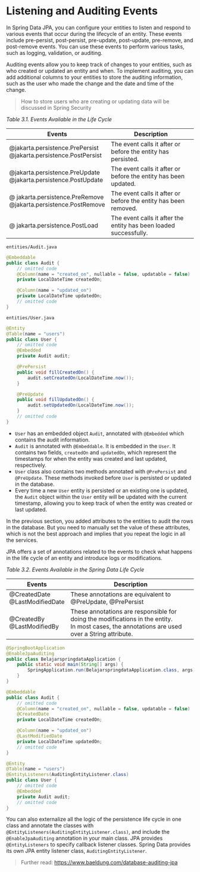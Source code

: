 # Listening and Auditing Events

In Spring Data JPA, you can configure your entities to listen and respond to various events that occur during the lifecycle of an entity. These events include pre-persist, post-persist, pre-update, post-update, pre-remove, and post-remove events. You can use these events to perform various tasks, such as logging, validation, or auditing.

Auditing events allow you to keep track of changes to your entities, such as who created or updated an entity and when. To implement auditing, you can add additional columns to your entities to store the auditing information, such as the user who made the change and the date and time of the change.

> How to store users who are creating or updating data will be discussed in Spring Security

_Table 3.1. Events Available in the Life Cycle_

| Events                                                              | Description                                                                                                                                      |
|---------------------------------------------------------------------|--------------------------------------------------------------------------------------------------------------------------------------------------|
| @jakarta.persistence.PrePersist<br>@jakarta.persistence.PostPersist | The event calls it after or before the entity has persisted.                                                                                     |
| @jakarta.persistence.PreUpdate<br>@jakarta.persistence.PostUpdate   | The event calls it after or before the entity has been updated.                                                                                  |
| @ jakarta.persistence.PreRemove<br>@jakarta.persistence.PostRemove  | The event calls it after or before the entity has been removed.                                                                                  |
| @ jakarta.persistence.PostLoad                                      | The event calls it after the entity has been loaded successfully.                                                                                |

`entities/Audit.java`

```java
@Embeddable
public class Audit {
    // omitted code
    @Column(name = "created_on", nullable = false, updatable = false)
    private LocalDateTime createdOn;

    @Column(name = "updated_on")
    private LocalDateTime updatedOn;
    // omitted code
}
```

`entities/User.java`

```java
@Entity
@Table(name = "users")
public class User {
    // omitted code
    @Embedded
    private Audit audit;

    @PrePersist
    public void fillCreatedOn() {
        audit.setCreatedOn(LocalDateTime.now());
    }

    @PreUpdate
    public void fillUpdatedOn() {
        audit.setUpdatedOn(LocalDateTime.now());
    }
    // omitted code
}
```

- `User` has an embedded object `Audit`, annotated with `@Embedded` which contains the audit information.
- `Audit` is annotated with `@Embeddable`. It is embedded in the `User`. It contains two fields, `createdOn` and `updatedOn`, which represent the timestamps for when the entity was created and last updated, respectively.
- `User` class also contains two methods annotated with `@PrePersist` and `@PreUpdate`. These methods  invoked before `User` is persisted or updated in the database.
- Every time a new `User` entity is persisted or an existing one is updated, the `Audit` object within the `User` entity will be updated with the current timestamp, allowing you to keep track of when the entity was created or last updated.

In the previous section, you added attributes to the entities to audit the rows in the database. But you need to manually set the value of these attributes, which is not the best approach and implies that you repeat the logic in all the services.

JPA offers a set of annotations related to the events to check what happens in the life cycle of an entity and introduce logs or modifications.

_Table 3.2. Events Available in the Spring Data Life Cycle_

| Events                                                              | Description                                                                                                                                      |
|---------------------------------------------------------------------|--------------------------------------------------------------------------------------------------------------------------------------------------|
| @CreatedDate<br>@LastModifiedDate                                   | These annotations are equivalent to @PreUpdate, @PrePersist                                                                                      |
| @CreatedBy<br>@LastModifiedBy                                       | These annotations are responsible for doing the modifications in the entity.<br>In most cases, the annotations are used over a String attribute. |

```java
@SpringBootApplication
@EnableJpaAuditing
public class BelajarspringdataApplication {
	public static void main(String[] args) {
		SpringApplication.run(BelajarspringdataApplication.class, args);
	}
}
```

```java
@Embeddable
public class Audit {
    // omitted code
    @Column(name = "created_on", nullable = false, updatable = false)
    @CreatedDate
    private LocalDateTime createdOn;

    @Column(name = "updated_on")
    @LastModifiedDate
    private LocalDateTime updatedOn;
    // omitted code
}
```

```java
@Entity
@Table(name = "users")
@EntityListeners(AuditingEntityListener.class)
public class User {
    // omitted code
    @Embedded
    private Audit audit;
    // omitted code
}
```

You can also externalize all the logic of the persistence life cycle in one class and annotate the classes with `@EntityListeners(AuditingEntityListener.class)`, and include the `@EnableJpaAuditing` annotation in your main class. JPA provides `@EntityListeners` to specify callback listener classes. Spring Data provides its own JPA entity listener class, `AuditingEntityListener`.

> Further read: https://www.baeldung.com/database-auditing-jpa